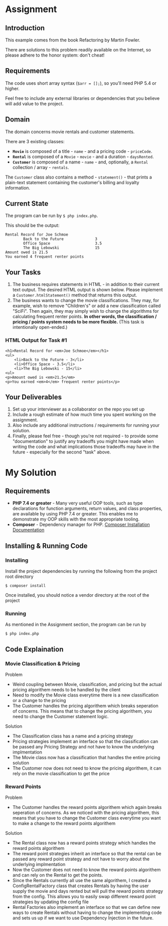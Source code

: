 # Assignment
## Introduction

This example comes from the book Refactoring by Martin Fowler.

There are solutions to this problem readily available on the Internet, so please adhere to the honor system: don't cheat!

## Requirements

The code uses short array syntax (`$arr = [];`), so you'll need PHP 5.4 or higher.

Feel free to include any external libraries or dependencies that you believe will add value to the project.

## Domain

The domain concerns movie rentals and customer statements.

There are 3 existing classes:

- **`Movie`** is composed of a title - `name` - and a pricing code - `priceCode`.
- **`Rental`** is composed of a `Movie` - `movie` - and a duration - `daysRented`.
- **`Customer`** is composed of a name - `name` - and, optionally, a `Rental` collection / array - `rentals`.

The `Customer` class also contains a method - `statement()` - that prints a plain-text statement containing the customer's billing and loyalty information.

## Current State

The program can be run by `$ php index.php`.

This should be the output:

```
Rental Record for Joe Schmoe
        Back to the Future              3
        Office Space                    3.5
        The Big Lebowski                15
Amount owed is 21.5
You earned 4 frequent renter points

```

## Your Tasks

1. The business requires statements in HTML - in addition to their current text output. The desired HTML output is shown below. Please implement a `Customer.htmlStatement()` method that returns this output.
2. The business wants to change the movie classifications. They may, for example, wish to remove "Children's" or add a new classification called "SciFi". Then again, they may simply wish to change the algorithms for calculating frequent renter points. **In other words, the classification / pricing / points system needs to be more flexible.** (This task is intentionally open-ended.)

### HTML Output for Task #1

```
<h1>Rental Record for <em>Joe Schmoe</em></h1>
<ul>
    <li>Back to the Future - 3</li>
    <li>Office Space - 3.5</li>
    <li>The Big Lebowski - 15</li>
<ul>
<p>Amount owed is <em>21.5</em>
<p>You earned <em>4</em> frequent renter points</p>
```

## Your Deliverables

1. Set up your interviewer as a collaborator on the repo you set up
2. Include a rough estimate of how much time you spent working on the assignment.
3. Also include any additional instructions / requirements for running your solution.
4. Finally, please feel free - though you're not required - to provide some "documentation" to justify any tradeoffs you might have made when writing the code and what implications those tradeoffs may have in the future - especially for the second "task" above.

# My Solution

## Requirements
* **PHP 7.4 or greater** - Many very useful OOP tools, such as type declarations for function arguments, return values, and class properties, are available by using PHP 7.4 or greater. This enables me to demonstrate my OOP skills with the most appropriate tooling.
* **Composer** - Dependency manager for PHP. [Composer Installation Documentation](https://getcomposer.org/doc/00-intro.md)

## Installing & Running Code

### Installing
Install the project dependencies by running the following from the project root directory
```
$ composer install
```
Once installed, you should notice a vendor directory at the root of the project

### Running
As mentioned in the Assignment section, the program can be run by 
```
$ php index.php
```

## Code Explaination

### Movie Classification & Pricing

Problem 

- Weird coupling between Movie, classification, and pricing but the actual pricing algorithem needs to be handled by the client
- Need to modify the Movie class everytime there is a new classification or a change to the pricing
- The Customer handles the pricing algorithem which breaks seperation of concerns. This means that to change the pricing algorithem, you need to change the Customer statement logic.

Solution

- The Classification class has a name and a pricing strategy
- Pricing strategies implement an interface so that the classification can be passed any Pricing Strategy and not have to know the underlying implmentation
- The Movie class now has a classification that handles the entire pricing solution
- The Customer now does not need to know the pricing algorithem, it can rely on the movie classification to get the price

### Reward Points

Problem

- The Customer handles the reward points algorithem which again breaks seperation of concerns. As  we noticed with the pricing algorithem, this means that you have to change the Customer class everytime you want to make a change to the reward points algorithem

Solution

- The Rental class now has a reward points strategy which handles the reward points algorithem
- The reward point strategies inherit an interface so that the rental can be passed any reward point strategy and not have to worry about the underlying implmentation
- Now the Customer does not need to know the reward points algorithem and can rely on the Rental to get the points.
- Since the Rentals currently all use the same algorithem, I created a ConfigRentalFactory class that creates Rentals by having the user supply the movie and days rented but will pull the reward points strategy from the config. This allows you to easily swap different reward point strategies by updating the config file
- Rental Factories also implement an interface so that we can define new ways to create Rentals without having to change the implementing code and sets us up if we want to use Dependency Injection in the future.